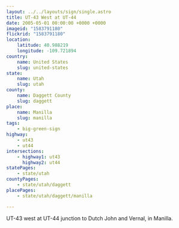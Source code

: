 ```yaml
---
layout: ../../layouts/sign/single.astro
title: UT-43 West at UT-44
date: 2005-05-01 00:00:00 +0000 +0000
imageid: "1583791180"
flickrid: "1583791180"
location:
    latitude: 40.988219
    longitude: -109.721894
country:
    name: United States
    slug: united-states
state:
    name: Utah
    slug: utah
county:
    name: Daggett County
    slug: daggett
place:
    name: Manilla
    slug: manilla
tags:
    - big-green-sign
highway:
    - ut43
    - ut44
intersections:
    - highway1: ut43
      highway2: ut44
statePages:
    - state/utah
countyPages:
    - state/utah/daggett
placePages:
    - state/utah/daggett/manilla

---
```

UT-43 west at UT-44 junction to Dutch John and Vernal, in Manilla.